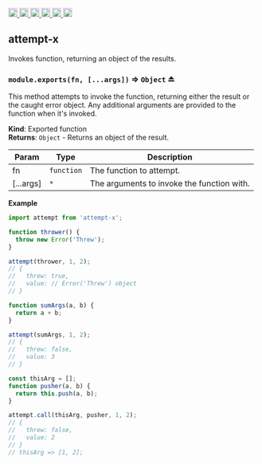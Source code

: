 <a
  href="https://travis-ci.org/Xotic750/attempt-x"
  title="Travis status">
<img
  src="https://travis-ci.org/Xotic750/attempt-x.svg?branch=master"
  alt="Travis status" height="18">
</a>
<a
  href="https://david-dm.org/Xotic750/attempt-x"
  title="Dependency status">
<img src="https://david-dm.org/Xotic750/attempt-x/status.svg"
  alt="Dependency status" height="18"/>
</a>
<a
  href="https://david-dm.org/Xotic750/attempt-x?type=dev"
  title="devDependency status">
<img src="https://david-dm.org/Xotic750/attempt-x/dev-status.svg"
  alt="devDependency status" height="18"/>
</a>
<a
  href="https://badge.fury.io/js/attempt-x"
  title="npm version">
<img src="https://badge.fury.io/js/attempt-x.svg"
  alt="npm version" height="18">
</a>
<a
  href="https://www.jsdelivr.com/package/npm/attempt-x"
  title="jsDelivr hits">
<img src="https://data.jsdelivr.com/v1/package/npm/attempt-x/badge?style=rounded"
  alt="jsDelivr hits" height="18">
</a>
<a
  href="https://bettercodehub.com/results/Xotic750/attempt-x"
  title="bettercodehub score">
<img src="https://bettercodehub.com/edge/badge/Xotic750/attempt-x?branch=master"
  alt="bettercodehub score" height="18">
</a>

<a name="module_attempt-x"></a>

## attempt-x

Invokes function, returning an object of the results.

<a name="exp_module_attempt-x--module.exports"></a>

### `module.exports(fn, [...args])` ⇒ <code>Object</code> ⏏

This method attempts to invoke the function, returning either the result or
the caught error object. Any additional arguments are provided to the
function when it's invoked.

**Kind**: Exported function  
**Returns**: <code>Object</code> - Returns an object of the result.

| Param     | Type                  | Description                                |
| --------- | --------------------- | ------------------------------------------ |
| fn        | <code>function</code> | The function to attempt.                   |
| [...args] | <code>\*</code>       | The arguments to invoke the function with. |

**Example**

```js
import attempt from 'attempt-x';

function thrower() {
  throw new Error('Threw');
}

attempt(thrower, 1, 2);
// {
//   threw: true,
//   value: // Error('Threw') object
// }

function sumArgs(a, b) {
  return a + b;
}

attempt(sumArgs, 1, 2);
// {
//   threw: false,
//   value: 3
// }

const thisArg = [];
function pusher(a, b) {
  return this.push(a, b);
}

attempt.call(thisArg, pusher, 1, 2);
// {
//   threw: false,
//   value: 2
// }
// thisArg => [1, 2];
```
